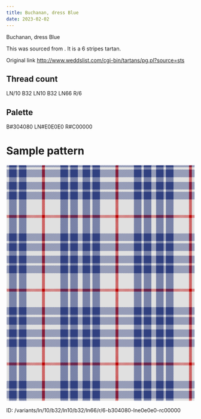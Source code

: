 ```yaml
---
title: Buchanan, dress Blue
date: 2023-02-02
---
```

Buchanan, dress Blue

This was sourced from <no value>.  It is a 6 stripes tartan.

Original link http://www.weddslist.com/cgi-bin/tartans/pg.pl?source=sts

## Thread count
LN/10 B32 LN10 B32 LN66 R/6

## Palette
B#304080 LN#E0E0E0 R#C00000

# Sample pattern

![Tartan detail](tartan.png "LN/10 B32 LN10 B32 LN66 R/6 tartan")

ID: /variants/ln/10/b32/ln10/b32/ln66/r/6-b304080-lne0e0e0-rc00000
